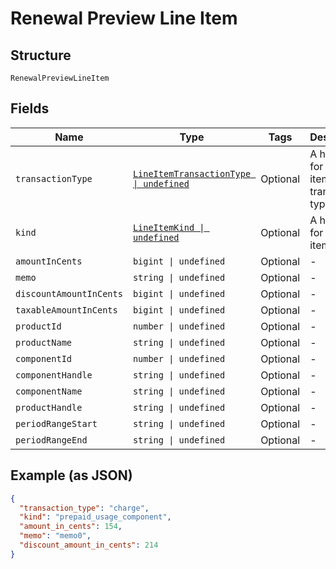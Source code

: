 
# Renewal Preview Line Item

## Structure

`RenewalPreviewLineItem`

## Fields

| Name | Type | Tags | Description |
|  --- | --- | --- | --- |
| `transactionType` | [`LineItemTransactionType \| undefined`](../../doc/models/line-item-transaction-type.md) | Optional | A handle for the line item transaction type |
| `kind` | [`LineItemKind \| undefined`](../../doc/models/line-item-kind.md) | Optional | A handle for the line item kind |
| `amountInCents` | `bigint \| undefined` | Optional | - |
| `memo` | `string \| undefined` | Optional | - |
| `discountAmountInCents` | `bigint \| undefined` | Optional | - |
| `taxableAmountInCents` | `bigint \| undefined` | Optional | - |
| `productId` | `number \| undefined` | Optional | - |
| `productName` | `string \| undefined` | Optional | - |
| `componentId` | `number \| undefined` | Optional | - |
| `componentHandle` | `string \| undefined` | Optional | - |
| `componentName` | `string \| undefined` | Optional | - |
| `productHandle` | `string \| undefined` | Optional | - |
| `periodRangeStart` | `string \| undefined` | Optional | - |
| `periodRangeEnd` | `string \| undefined` | Optional | - |

## Example (as JSON)

```json
{
  "transaction_type": "charge",
  "kind": "prepaid_usage_component",
  "amount_in_cents": 154,
  "memo": "memo0",
  "discount_amount_in_cents": 214
}
```

